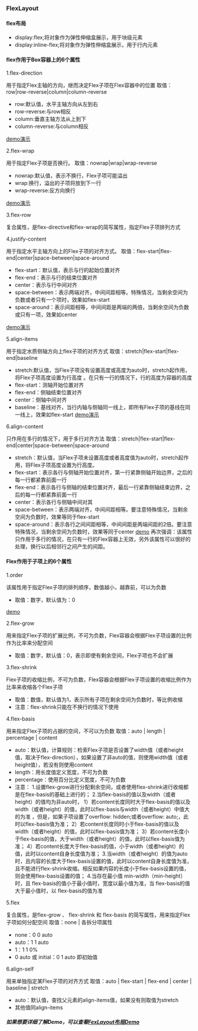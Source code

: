 ### FlexLayout
#### flex布局
- display:flex;将对象作为弹性伸缩盒展示，用于块级元素
- display:inline-flex;将对象作为弹性伸缩盒展示，用于行内元素

#### flex作用于Box容器上的6个属性
1.flex-direction

用于指定Flex主轴的方向，继而决定Flex子项在Flex容器中的位置
取值：row|row-reverse|column|column-reverse
- row:默认值，水平主轴方向从左到右
- row-reverse:与row相反
- column:垂直主轴方法从上到下
- column-reverse:与column相反

[demo演示](/flexLayout.html)

2.flex-wrap

用于指定Flex子项是否换行。
取值：nowrap|wrap|wrap-reverse
- nowrap:默认值，表示不换行，Flex子项可能溢出
- wrap:换行，溢出的子项将放到下一行
- wrap-reverse:反方向换行

[demo演示](/flexLayout1.html)

3.flex-row

复合属性，是flex-directive和flex-wrap的简写属性，指定Flex子项排列方式

4.justify-content

用于指定水平主轴方向上的Flex子项的对齐方式。
取值：flex-start|flex-end|center|space-between|space-around
- flex-start：默认值，表示与行的起始位置对齐
- flex-end：表示与行的结束位置对齐
- center：表示与行中间对齐
- space-between：表示两端对齐，中间间距相等。特殊情况，当剩余空间为负数或者只有一个项时，效果如flex-start
- space-around：表示间距相等，中间间距是两端的两倍，当剩余空间为负数或只有一项，效果如center

[demo演示](/flaxLayout2.html)

5.align-items

用于指定水质侧轴方向上flex子项的对齐方式
取值：stretch|flex-start|flex-end|baseline
- stretch:默认值，当Flex子项没有设置高度或高度为auto时，stretch起作用，将Flex子项高度设置为行高度
。在只有一行的情况下，行的高度为容器的高度
- flex-start：测轴开始位置对齐
- flex-end：侧轴结束位置对齐
- center：侧轴中间对齐
- baseline：基线对齐，当行内轴与侧轴同一线上，即所有Flex子项的基线在同一线上，效果如flex-start
[demo演示](/flexLayout3.html)

6.align-content

只作用在多行的情况下，用于多行对齐方法
取值：stretch|flex-start|flex-end|center|space-between|space-around
- stretch：默认值，当Flex子项未设置高度或者高度值为auto时，stretch起作用，将Flex子项高度设置为行高度。
- flex-start：表示各行与侧轴开始位置对齐，第一行紧靠侧轴开始边界，之后的每一行都紧靠前面一行
- flex-end：表示各行与侧轴的结束位置对齐，最后一行紧靠侧轴结束边界，之后的每一行都紧靠前面一行
- center：表示各行与侧轴中间对其
- space-between：表示两端对齐，中间间距相等。要注意特殊情况，当剩余空间为负数时，效果等同于flex-start
- space-around：表示各行之间间距相等，中间间距是两端间距的2倍。要注意特殊情况，当剩余空间为负数时，效果等同于center
[demo](/flexLayout3.html)
再次强调：该属性只作用于多行的情况，在只有一行的Flex容器上无效，另外该属性可以很好的处理，换行以后相邻行之间产生的间距。

#### Flex作用于子项上的6个属性
1.order

该属性用于指定Flex子项的排列顺序，数值越小，越靠前，可以为负数
- 取值：数字，默认值为：0

[demo](/flexLayout4.html)


2.flex-grow

用来指定Flex子项的扩展比例，不可为负数，Flex容器会根据Flex子项设置的比例作为比率来分配空间
- 取值：数字，默认值：0，表示即使有剩余空间，Flex子项也不会扩展

3.flex-shrink

Flex子项的收缩比例，不可为负数，Flex容器会根据Flex子项设置的收缩比例作为比率来收缩各个Flex子项
- 取值：数值，默认值为1，表示所有子项在剩余空间为负数时，等比例收缩
- 注意：flex-shrink只能在不换行的情况下使用

4.flex-basis

用来指定Flex子项的占据的空间，不可以为负数
取值：auto | length | percentage | content
- auto：默认值，计算规则：检索Flex子项是否设置了width值（或者height值，取决于flex-direction），如果设置了非auto的值，则使用width值（或者height值），若没有则使用content
- length：用长度值定义宽度，不可为负数
- percentage：使用百分比定义宽度，不可为负数
- 注意：
1.设置flex-grow进行分配剩余空间，或者使用flex-shrink进行收缩都是在flex-basis的基础上进行的；
2.当flex-basis的值以及width（或者height）的值均为非auto时，
     1）若content长度同时大于flex-basis的值以及width（或者height）的值，此时以flex-basis与width（或者height）中值大的为准 ，但是，如果子项设置了overflow: hidden;或者overflow: auto;，此时以flex-basis值为准；
     2）若content长度同时小于flex-basis的值以及width（或者height）的值，此时以flex-basis值为准；
     3）若content长度小于flex-basis的值，大于width（或者height）的值，此时以flex-basis值为准；
     4）若content长度大于flex-basis的值，小于width（或者height）的值，此时以content自身长度值为准；
3.当width（或者height）的值为auto时，且内容的长度大于flex-basis设置的值，此时以content自身长度值为准，且不能进行flex-shrink收缩。相反如果内容的长度小于flex-basis设置的值，则会使用flex-basis设置的值；
4.当存在最小值 min-width（min-height）时，且 flex-basis的值小于最小值时，宽度以最小值为准，当 flex-basis的值大于最小值时，以 flex-basis的值为准

5.flex

复合属性，是flex-grow 、 flex-shrink 和 flex-basis 的简写属性，用来指定Flex子项如何分配空间
取值：none | 各拆分项属性
- none：0 0 auto
- auto：1 1 auto
- 1：1 1 0%
- 0 auto 或 initial：0 1 auto 即初始值

6.align-self

用来单独指定某Flex子项的对齐方式
取值：auto | flex-start | flex-end | center | baseline | stretch
- auto：默认值，查找父元素的align-items值，如果没有则取值为stretch
- 其他值同align-items

##### 如果想要详细了解Demo，可以查看[FexLayout布局Demo](https://github.com/LzCrazy/FlexLayout)